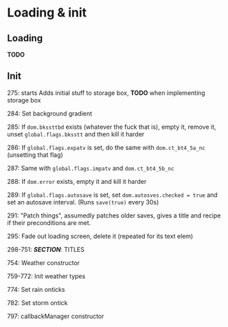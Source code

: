 # Loading & init
## Loading
**TODO**
## Init
275: starts
Adds initial stuff to storage box, **TODO** when implementing storage box

284: Set background gradient

285: If `dom.bkssttbd` exists (whatever the fuck that is), empty it, remove it, unset `global.flags.bksstt` and then kill it harder

286: If `global.flags.expatv` is set, do the same with `dom.ct_bt4_5a_nc` (unsetting that flag)

287: Same with `global.flags.impatv` and `dom.ct_bt4_5b_nc`

288: If `dom.error` exists, empty it and kill it harder

289: If `global.flags.autosave` is set, set `dom.autosves.checked = true` and set an autosave interval. (Runs `save(true)` every 30s)

291: "Patch things", assumedly patches older saves, gives a title and recipe if their preconditions are met.

295: Fade out loading screen, delete it (repeated for its text elem)

298-751: ***SECTION***: TITLES

754: Weather constructor

759-772: Init weather types

774: Set rain onticks

782: Set storm ontick

797: callbackManager constructor